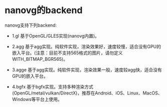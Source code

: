 # nanovg的backend

nanovg支持下列backend:

* 1.gl 基于OpenGL/GLES实现(nanovg内置)。

* 2.agg 基于agg实现。纯软件实现，渲染效果好，速度较慢，适合没有GPU的嵌入平台。(注意：目前不支持565格式的图片，请勿定义WITH\_BITMAP\_BGR565)。

* 3.agge 基于agg实现。纯软件实现，渲染效果一般，速度较agg快，适合没有GPU的嵌入平台。

* 4.bgfx 基于bgfx实现。支持多种渲染方式(OpenGL/metal/vulkan/DirectX)，推荐在Android、iOS、Linux、MacOS、Windows等平台上使用。


